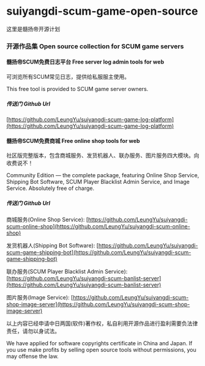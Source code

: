 # suiyangdi-scum-game-open-source
这里是髓扬帝开源计划

### 开源作品集 Open source collection for SCUM game servers
#### 髓扬帝SCUM免费日志平台 Free server log admin tools for web
可浏览所有SCUM常见日志，提供给私服服主使用。

This free tool is provided to SCUM game server owners.

##### 传送门 Github Url
[https://github.com/LeungYu/suiyangdi-scum-game-log-platform](https://github.com/LeungYu/suiyangdi-scum-game-log-platform)

#### 髓扬帝SCUM免费商城 Free online shop tools for web
社区版完整版本，包含商城服务、发货机器人、联办服务、图片服务四大模块。向收费说不！

Community Edition — the complete package, featuring Online Shop Service, Shipping Bot Software, SCUM Player Blacklist Admin Service, and Image Service. Absolutely free of charge.

##### 传送门 Github Url

商城服务(Online Shop Service):
[https://github.com/LeungYu/suiyangdi-scum-online-shop](https://github.com/LeungYu/suiyangdi-scum-online-shop)

发货机器人(Shipping Bot Software):
[https://github.com/LeungYu/suiyangdi-scum-game-shipping-bot](https://github.com/LeungYu/suiyangdi-scum-game-shipping-bot)

联办服务(SCUM Player Blacklist Admin Service):
[https://github.com/LeungYu/suiyangdi-scum-banlist-server](https://github.com/LeungYu/suiyangdi-scum-banlist-server)

图片服务(Image Service):
[https://github.com/LeungYu/suiyangdi-scum-shop-image-server](https://github.com/LeungYu/suiyangdi-scum-shop-image-server)

以上内容已经申请中日两国(软件)著作权，私自利用开源作品进行盈利需要负法律责任，请勿以身试法。

 We have applied for software copyrights certificate in China and Japan. If you use make profits by selling open source tools without permissions, you may offense the law.
